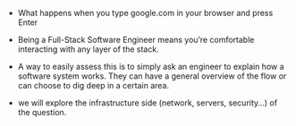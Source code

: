 * What happens when you type google.com in your browser and press Enter

* Being a Full-Stack Software Engineer means you’re comfortable interacting with any layer of the stack.

* A way to easily assess this is to simply ask an engineer to explain how a software system works. They can have a general overview of the flow or can choose to dig deep in a certain area.

* we will explore the infrastructure side (network, servers, security…) of the question.
